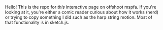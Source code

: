 Hello! This is the repo for *this* interactive page on offshoot mspfa. 
If you're looking at it, you're either a comic reader curious about how it works (nerd) or trying to copy something I did such as the harp string motion. 
Most of that functionality is in sketch.js.
